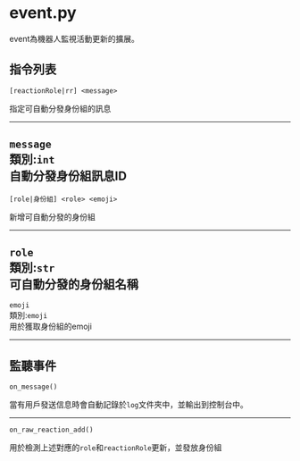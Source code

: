 event.py
=====
event為機器人監視活動更新的擴展。<br/>

## 指令列表
```
[reactionRole|rr] <message>
```
指定可自動分發身份組的訊息

--------
`message`<br/>
類別:`int`<br/>
自動分發身份組訊息ID
--------
```
[role|身份組] <role> <emoji>
```
新增可自動分發的身份組

------
`role`<br/>
類別:`str`<br/>
可自動分發的身份組名稱
------
`emoji`<br/>
類別:`emoji`<br/>
用於獲取身份組的emoji

-------
## 監聽事件
```
on_message()
```
當有用戶發送信息時會自動記錄於`log`文件夾中，並輸出到控制台中。

------
```
on_raw_reaction_add()
```
用於檢測上述對應的`role`和`reactionRole`更新，並發放身份組
